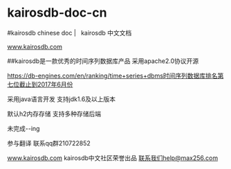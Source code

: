 # kairosdb-doc-cn

#kairosdb chinese doc  |   kairosdb 中文文档

www.kairosdb.com

##kairosdb是一款优秀的时间序列数据库产品 采用apache2.0协议开源

https://db-engines.com/en/ranking/time+series+dbms时间序列数据库排名第七位截止到2017年6月份

采用java语言开发 支持jdk1.6及以上版本

默认h2内存存储 支持多种存储后端


未完成--ing

参与翻译 联系qq群210722852

www.kairosdb.com kairosdb中文社区荣誉出品
联系我们help@max256.com
